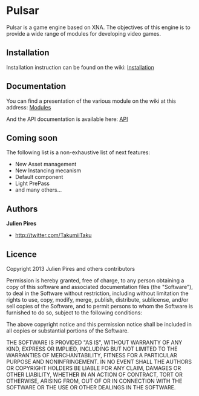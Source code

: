 Pulsar
======

Pulsar is a game engine based on XNA. The objectives of this engine is to provide a wide range of modules 
for developing video games.

Installation
--------

Installation instruction can be found on the wiki: [Installation](https://github.com/TakuProjects/Pulsar/wiki/Installation)

Documentation
--------

You can find a presentation of the various module on the wiki at this address: [Modules](https://github.com/TakuProjects/Pulsar/wiki/Modules-overview)

And the API documentation is available here: [API](https://github.com/TakuProjects/Pulsar/wiki/API)

Coming soon
--------

The following list is a non-exhaustive list of next features:
- New Asset management
- New Instancing mecanism
- Default component
- Light PrePass
- and many others...


Authors
--------

**Julien Pires**

+ http://twitter.com/TakumiiTaku

Licence
--------
Copyright 2013 Julien Pires and others contributors

Permission is hereby granted, free of charge, to any person obtaining a copy
of this software and associated documentation files (the "Software"), to deal
in the Software without restriction, including without limitation the rights
to use, copy, modify, merge, publish, distribute, sublicense, and/or sell
copies of the Software, and to permit persons to whom the Software is
furnished to do so, subject to the following conditions:

The above copyright notice and this permission notice shall be included in
all copies or substantial portions of the Software.

THE SOFTWARE IS PROVIDED "AS IS", WITHOUT WARRANTY OF ANY KIND, EXPRESS OR
IMPLIED, INCLUDING BUT NOT LIMITED TO THE WARRANTIES OF MERCHANTABILITY,
FITNESS FOR A PARTICULAR PURPOSE AND NONINFRINGEMENT. IN NO EVENT SHALL THE
AUTHORS OR COPYRIGHT HOLDERS BE LIABLE FOR ANY CLAIM, DAMAGES OR OTHER
LIABILITY, WHETHER IN AN ACTION OF CONTRACT, TORT OR OTHERWISE, ARISING FROM,
OUT OF OR IN CONNECTION WITH THE SOFTWARE OR THE USE OR OTHER DEALINGS IN
THE SOFTWARE.
